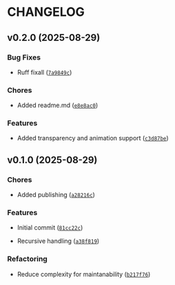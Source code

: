 # CHANGELOG


## v0.2.0 (2025-08-29)

### Bug Fixes

- Ruff fixall
  ([`7a9849c`](https://github.com/ID2L/tool-webp-converter/commit/7a9849c053319d48a49f73374ed102217c9e5e23))

### Chores

- Added readme.md
  ([`e8e8ac0`](https://github.com/ID2L/tool-webp-converter/commit/e8e8ac0ffe534d3c6a14bff98d706631ccee3488))

### Features

- Added transparency and animation support
  ([`c3d87be`](https://github.com/ID2L/tool-webp-converter/commit/c3d87bef0efc38636d21c828edb3f1d75e9ee4d2))


## v0.1.0 (2025-08-29)

### Chores

- Added publishing
  ([`a28216c`](https://github.com/ID2L/tool-webp-converter/commit/a28216cdc3fb766a32d18f5db50ac69d11dee8a1))

### Features

- Initial commit
  ([`81cc22c`](https://github.com/ID2L/tool-webp-converter/commit/81cc22cb0d2bff917e352b10dc930a0e8593b7cd))

- Recursive handling
  ([`a38f819`](https://github.com/ID2L/tool-webp-converter/commit/a38f819fb0755b37311a7e37f60932220435409c))

### Refactoring

- Reduce complexity for maintanability
  ([`b217f76`](https://github.com/ID2L/tool-webp-converter/commit/b217f764d8e7628c1a1ceb6bfb4a132b95ea2ee7))
